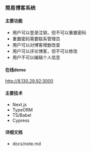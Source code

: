 ### 简易博客系统

#### 主要功能
 - 用户可以登录注销，但不可以重置密码
 - 重置密码需要联系管理员
 - 用户可以对博客增删改查
 - 用户可以评论博客，但不可以修改
 - 用户不可以编辑个人信息

#### 在线demo
http://8.130.29.92:3000

#### 主要技术
 - Next.js
 - TypeORM
 - TS/Babel
 - Cypress

#### 详细文档
 - docs/note.md
